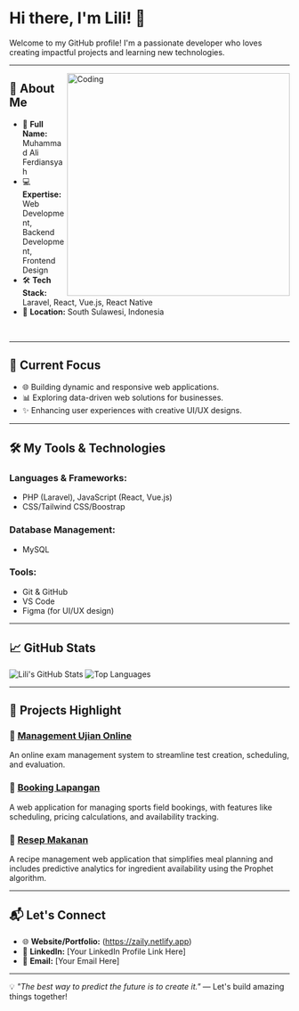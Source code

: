 # Hi there, I'm Lili! 👋

Welcome to my GitHub profile! I'm a passionate developer who loves creating impactful projects and learning new technologies.

---
<img align="right" alt="Coding" width="400" src="https://s11.gifyu.com/images/S1Jug.gif">


## 🚀 About Me

- 🌟 **Full Name:** Muhammad Ali Ferdiansyah
- 💻 **Expertise:** Web Development, Backend Development, Frontend Design
- 🛠️ **Tech Stack:** Laravel, React, Vue.js, React Native
- 📍 **Location:** South Sulawesi, Indonesia
<br>


---

## 🌱 Current Focus

- 🌐 Building dynamic and responsive web applications.
- 📊 Exploring data-driven web solutions for businesses.
- ✨ Enhancing user experiences with creative UI/UX designs.

---

## 🛠️ My Tools & Technologies

### **Languages & Frameworks:**
- PHP (Laravel), JavaScript (React, Vue.js)
- CSS/Tailwind CSS/Boostrap

### **Database Management:**
- MySQL

### **Tools:**
- Git & GitHub
- VS Code
- Figma (for UI/UX design)

---

## 📈 GitHub Stats

![Lili's GitHub Stats](https://github-readme-stats.vercel.app/api?username=lili5777&show_icons=true&theme=radical)
![Top Languages](https://github-readme-stats.vercel.app/api/top-langs/?username=lili5777&layout=compact&theme=radical)

---

## 🌟 Projects Highlight

### 🌟 [Management Ujian Online](https://github.com/lili5777/Management-Ujian-Online)
An online exam management system to streamline test creation, scheduling, and evaluation.

### 🌟 [Booking Lapangan](https://github.com/lili5777/Booking-Lapangan)
A web application for managing sports field bookings, with features like scheduling, pricing calculations, and availability tracking.

### 🌟 [Resep Makanan](https://github.com/lili5777/Resep-Makanan)
A recipe management web application that simplifies meal planning and includes predictive analytics for ingredient availability using the Prophet algorithm.

---

## 📬 Let's Connect

- 🌐 **Website/Portfolio:** (https://zaily.netlify.app)
- 💼 **LinkedIn:** [Your LinkedIn Profile Link Here]
- 📧 **Email:** [Your Email Here]

---

💡 _"The best way to predict the future is to create it."_ — Let's build amazing things together!
